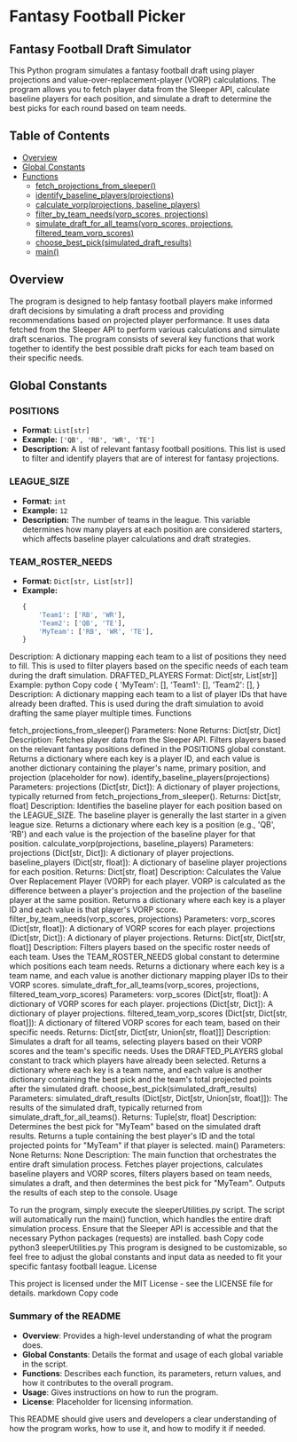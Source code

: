 # Fantasy Football Picker

## Fantasy Football Draft Simulator

This Python program simulates a fantasy football draft using player projections and value-over-replacement-player (VORP) calculations. The program allows you to fetch player data from the Sleeper API, calculate baseline players for each position, and simulate a draft to determine the best picks for each round based on team needs.

## Table of Contents

- [Overview](#overview)
- [Global Constants](#global-constants)
- [Functions](#functions)
  - [fetch_projections_from_sleeper()](#fetch_projections_from_sleeper)
  - [identify_baseline_players(projections)](#identify_baseline_playersprojections)
  - [calculate_vorp(projections, baseline_players)](#calculate_vorpprojections-baseline_players)
  - [filter_by_team_needs(vorp_scores, projections)](#filter_by_team_needsvorp_scores-projections)
  - [simulate_draft_for_all_teams(vorp_scores, projections, filtered_team_vorp_scores)](#simulate_draft_for_all_teamsvorp_scores-projections-filtered_team_vorp_scores)
  - [choose_best_pick(simulated_draft_results)](#choose_best_picksimulated_draft_results)
  - [main()](#main)

## Overview

The program is designed to help fantasy football players make informed draft decisions by simulating a draft process and providing recommendations based on projected player performance. It uses data fetched from the Sleeper API to perform various calculations and simulate draft scenarios. The program consists of several key functions that work together to identify the best possible draft picks for each team based on their specific needs.

## Global Constants

### POSITIONS
- **Format:** `List[str]`
- **Example:** `['QB', 'RB', 'WR', 'TE']`
- **Description:** A list of relevant fantasy football positions. This list is used to filter and identify players that are of interest for fantasy projections.

### LEAGUE_SIZE
- **Format:** `int`
- **Example:** `12`
- **Description:** The number of teams in the league. This variable determines how many players at each position are considered starters, which affects baseline player calculations and draft strategies.

### TEAM_ROSTER_NEEDS
- **Format:** `Dict[str, List[str]]`
- **Example:** 
  ```python
  {
      'Team1': ['RB', 'WR'],
      'Team2': ['QB', 'TE'],
      'MyTeam': ['RB', 'WR', 'TE'],
  }
Description: A dictionary mapping each team to a list of positions they need to fill. This is used to filter players based on the specific needs of each team during the draft simulation.
DRAFTED_PLAYERS
Format: Dict[str, List[str]]
Example:
python
Copy code
{
    'MyTeam': [], 
    'Team1': [], 
    'Team2': [],
}
Description: A dictionary mapping each team to a list of player IDs that have already been drafted. This is used during the draft simulation to avoid drafting the same player multiple times.
Functions

fetch_projections_from_sleeper()
Parameters: None
Returns: Dict[str, Dict]
Description:
Fetches player data from the Sleeper API.
Filters players based on the relevant fantasy positions defined in the POSITIONS global constant.
Returns a dictionary where each key is a player ID, and each value is another dictionary containing the player's name, primary position, and projection (placeholder for now).
identify_baseline_players(projections)
Parameters:
projections (Dict[str, Dict]): A dictionary of player projections, typically returned from fetch_projections_from_sleeper().
Returns: Dict[str, float]
Description:
Identifies the baseline player for each position based on the LEAGUE_SIZE.
The baseline player is generally the last starter in a given league size.
Returns a dictionary where each key is a position (e.g., 'QB', 'RB') and each value is the projection of the baseline player for that position.
calculate_vorp(projections, baseline_players)
Parameters:
projections (Dict[str, Dict]): A dictionary of player projections.
baseline_players (Dict[str, float]): A dictionary of baseline player projections for each position.
Returns: Dict[str, float]
Description:
Calculates the Value Over Replacement Player (VORP) for each player.
VORP is calculated as the difference between a player's projection and the projection of the baseline player at the same position.
Returns a dictionary where each key is a player ID and each value is that player's VORP score.
filter_by_team_needs(vorp_scores, projections)
Parameters:
vorp_scores (Dict[str, float]): A dictionary of VORP scores for each player.
projections (Dict[str, Dict]): A dictionary of player projections.
Returns: Dict[str, Dict[str, float]]
Description:
Filters players based on the specific roster needs of each team.
Uses the TEAM_ROSTER_NEEDS global constant to determine which positions each team needs.
Returns a dictionary where each key is a team name, and each value is another dictionary mapping player IDs to their VORP scores.
simulate_draft_for_all_teams(vorp_scores, projections, filtered_team_vorp_scores)
Parameters:
vorp_scores (Dict[str, float]): A dictionary of VORP scores for each player.
projections (Dict[str, Dict]): A dictionary of player projections.
filtered_team_vorp_scores (Dict[str, Dict[str, float]]): A dictionary of filtered VORP scores for each team, based on their specific needs.
Returns: Dict[str, Dict[str, Union[str, float]]]
Description:
Simulates a draft for all teams, selecting players based on their VORP scores and the team's specific needs.
Uses the DRAFTED_PLAYERS global constant to track which players have already been selected.
Returns a dictionary where each key is a team name, and each value is another dictionary containing the best pick and the team's total projected points after the simulated draft.
choose_best_pick(simulated_draft_results)
Parameters:
simulated_draft_results (Dict[str, Dict[str, Union[str, float]]): The results of the simulated draft, typically returned from simulate_draft_for_all_teams().
Returns: Tuple[str, float]
Description:
Determines the best pick for "MyTeam" based on the simulated draft results.
Returns a tuple containing the best player's ID and the total projected points for "MyTeam" if that player is selected.
main()
Parameters: None
Returns: None
Description:
The main function that orchestrates the entire draft simulation process.
Fetches player projections, calculates baseline players and VORP scores, filters players based on team needs, simulates a draft, and then determines the best pick for "MyTeam".
Outputs the results of each step to the console.
Usage

To run the program, simply execute the sleeperUtilities.py script. The script will automatically run the main() function, which handles the entire draft simulation process. Ensure that the Sleeper API is accessible and that the necessary Python packages (requests) are installed.
bash
Copy code
python3 sleeperUtilities.py
This program is designed to be customizable, so feel free to adjust the global constants and input data as needed to fit your specific fantasy football league.
License

This project is licensed under the MIT License - see the LICENSE file for details.
markdown
Copy code

### Summary of the README
- **Overview**: Provides a high-level understanding of what the program does.
- **Global Constants**: Details the format and usage of each global variable in the script.
- **Functions**: Describes each function, its parameters, return values, and how it contributes to the overall program.
- **Usage**: Gives instructions on how to run the program.
- **License**: Placeholder for licensing information.

This README should give users and developers a clear understanding of how the program works, how to use it, and how to modify it if needed.